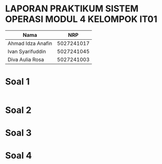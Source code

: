 # LAPORAN PRAKTIKUM SISTEM OPERASI MODUL 4 KELOMPOK IT01

  |       Nama        |     NRP    |
  |-------------------|------------|
  | Ahmad Idza Anafin | 5027241017 |
  | Ivan Syarifuddin  | 5027241045 |
  | Diva Aulia Rosa   | 5027241003 |


# Soal 1
```

```
# Soal 2

# Soal 3

# Soal 4
